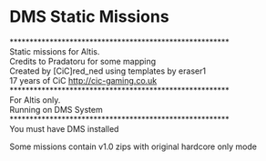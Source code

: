 # DMS Static Missions
*******************************************************<BR>
	Static missions for Altis.<BR>
	Credits to Pradatoru for some mapping<BR>
	Created by [CiC]red_ned using templates by eraser1 <BR>
	17 years of CiC http://cic-gaming.co.uk<BR>
*******************************************************<BR>
	For Altis only.<BR>
	Running on DMS System<BR>
*******************************************************<BR>
You must have DMS installed<BR>

Some missions contain v1.0 zips with original hardcore only mode